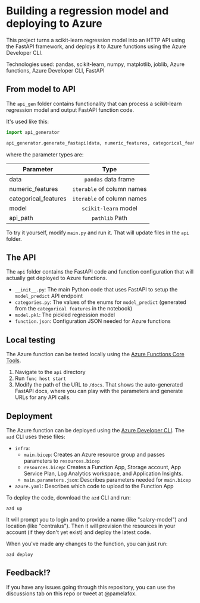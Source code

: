 # Building a regression model and deploying to Azure

This project turns a scikit-learn regression model into an HTTP API using the FastAPI framework,
and deploys it to Azure functions using the Azure Developer CLI.

Technologies used: pandas, scikit-learn, numpy, matplotlib, joblib, Azure functions, Azure Developer CLI, FastAPI

## From model to API

The `api_gen` folder contains functionality that can process a scikit-learn regression model and output FastAPI function code.

It's used like this:

```python
import api_generator

api_generator.generate_fastapi(data, numeric_features, categorical_features, model, api_path)
```

where the parameter types are:

| Parameter            | Type                       |
| -------------------- |:-------------:             |
| data                 | `pandas` data frame        |
| numeric_features     | `iterable` of column names |
| categorical_features | `iterable` of column names |
| model                | `scikit-learn` model       |
| api_path             | `pathlib` Path             |

To try it yourself, modify `main.py` and run it. That will update files in the `api` folder.

## The API

The `api` folder contains the FastAPI code and function configuration that will actually get deployed to Azure functions.

* `__init__.py`: The main Python code that uses FastAPI to setup the `model_predict` API endpoint
* `categories.py`: The values of the enums for `model_predict` (generated from the `categorical features` in the notebook)
* `model.pkl`: The pickled regression model
* `function.json`: Configuration JSON needed for Azure functions

## Local testing

The Azure function can be tested locally using the [Azure Functions Core Tools](https://learn.microsoft.com/en-us/azure/azure-functions/functions-run-local?tabs=v4%2Cmacos%2Cpython%2Cportal%2Cbash&WT.mc_id=python-79071-pamelafox).

1. Navigate to the `api` directory
2. Run `func host start`
3. Modify the path of the URL to `/docs`. That shows the auto-generated FastAPI docs, where you can play with the parameters and generate URLs for any API calls.

## Deployment

The Azure function can be deployed using the [Azure Developer CLI](https://learn.microsoft.com/en-us/azure/developer/azure-developer-cli/overview?WT.mc_id=python-79071-pamelafox). The `azd` CLI uses these files:

* `infra`:
  * `main.bicep`: Creates an Azure resource group and passes parameters to `resources.bicep`
  * `resources.bicep`: Creates a Function App, Storage account, App Service Plan, Log Analytics workspace, and Application Insights.
  * `main.parameters.json`: Describes parameters needed for `main.bicep`
* `azure.yaml`: Describes which code to upload to the Function App

To deploy the code, download the `azd` CLI and run:

```shell
azd up
```

It will prompt you to login and to provide a name (like "salary-model") and location (like "centralus"). Then it will provision the resources in your account (if they don't yet exist) and deploy the latest code.

When you've made any changes to the function, you can just run:

```shell
azd deploy
```


## Feedback!?

If you have any issues going through this repository, you can use the discussions tab on this repo or tweet at @pamelafox.
